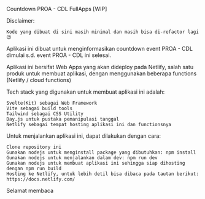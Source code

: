 Countdown PROA - CDL FullApps [WIP]

Disclaimer:

    Kode yang dibuat di sini masih minimal dan masih bisa di-refactor lagi 😉

Aplikasi ini dibuat untuk menginformasikan countdown event PROA - CDL dimulai s.d. event PROA - CDL ini selesai.

Aplikasi ini bersifat Web Apps yang akan dideploy pada Netlify, salah satu produk untuk membuat aplikasi, dengan menggunakan beberapa functions (Netlify / cloud functions)

Tech stack yang digunakan untuk membuat aplikasi ini adalah:

    Svelte(Kit) sebagai Web Framework
    Vite sebagai build tools
    Tailwind sebagai CSS Utility
    Day.js untuk pustaka pemanipulasi tanggal
    Netlify sebagai tempat hosting aplikasi ini dan functionsnya

Untuk menjalankan aplikasi ini, dapat dilakukan dengan cara:

    Clone repository ini
    Gunakan nodejs untuk menginstall package yang dibutuhkan: npm install
    Gunakan nodejs untuk menjalankan dalam dev: npm run dev
    Gunakan nodejs untuk membuat aplikasi ini sehingga siap dihosting dengan npm run build
    Hosting ke Netlify, untuk lebih detil bisa dibaca pada tautan berikut: https://docs.netlify.com/

Selamat membaca